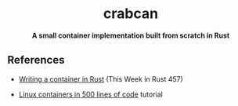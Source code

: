 <div align="center">

# crabcan

**A small container implementation built from scratch in Rust**

</div>

## References

- [Writing a container in Rust](https://litchipi.github.io/series/container_in_rust) (This Week in Rust 457)

- [Linux containers in 500 lines of code](https://blog.lizzie.io/linux-containers-in-500-loc.html) tutorial